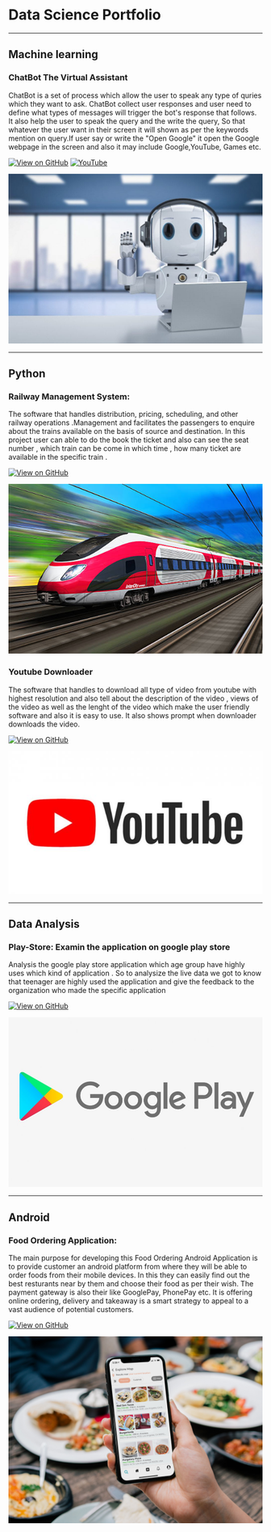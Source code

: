 #  Data Science Portfolio
---
## Machine learning
### ChatBot The Virtual Assistant
ChatBot is a set of process which allow the user to speak any type of quries which they want to ask. ChatBot  collect user responses and user need to define what types of  messages will trigger the bot's response that follows. It also help the user to speak the query and the write the query, So that whatever the user want in their screen it will shown as per the keywords mention on query.If user say or write the "Open Google" it open the Google webpage in the screen and also it may  include Google,YouTube, Games etc.

[![View on GitHub](https://img.shields.io/badge/GitHub-View_on_GitHub-blue?logo=GitHub)](https://github.com/Salil-1012/WaterBoat)
[![YouTube](https://img.shields.io/badge/View_on_Youtube-red?logo=Youtube)](https://www.youtube.com/watch?v=EnOqZUrznVw)
<center><img src="assets/img/chat2.jpg"/></center>

---
## Python
### Railway Management System: 
The software that handles distribution, pricing, scheduling, and other railway operations .Management and facilitates the passengers to enquire about the trains available on the basis of source and destination. In this project user can able to do the book the ticket and also can see the seat number , which train can be come in which time , how many ticket are available in the specific train . 


[![View on GitHub](https://img.shields.io/badge/GitHub-View_on_GitHub-blue?logo=GitHub)](https://github.com/Salil-1012/Railway-Reservation-System)
<center><img src="assets/img/train.jpg"/></center>


### Youtube Downloader  
The software that handles to download all type of video from youtube with highest resolution and also tell about the description of the video , views of the video as well as the lenght of the video which make the user friendly software and also it is easy to use. It also shows prompt when  downloader  downloads the video.  


[![View on GitHub](https://img.shields.io/badge/GitHub-View_on_GitHub-blue?logo=GitHub)](https://github.com/Salil-1012/Youtube-Downloader)
<center><img src="assets/img/youtubejpg.jpg"/></center>

----
## Data Analysis
### Play-Store: Examin the application on google play store
Analysis the google play store application which age group have highly uses which kind of application . So to  analysize the live data we got to know that teenager are highly used the application and give the feedback to the organization who made the specific application 

[![View on GitHub](https://img.shields.io/badge/GitHub-View_on_GitHub-blue?logo=GitHub)](https://github.com/Salil-1012/Google-Pay-Store)
<center><img src="assets/img/google.jpg"/></center>

---
## Android 
### Food Ordering Application:
The main purpose for developing this Food Ordering Android Application is to provide customer an android platform from where they will be able to order foods from their mobile devices. In this they can easily find out the best resturants near by them and choose their food as per their wish. The payment gateway is also their like GooglePay, PhonePay etc.
It is offering online ordering, delivery and takeaway is a smart strategy to appeal to a vast audience of potential customers. 

[![View on GitHub](https://img.shields.io/badge/GitHub-View_on_GitHub-blue?logo=GitHub)](https://github.com/Salil-1012/BOOKH-THE-FOOD-APP)
<center><img src="assets/img/food.png"/></center>
